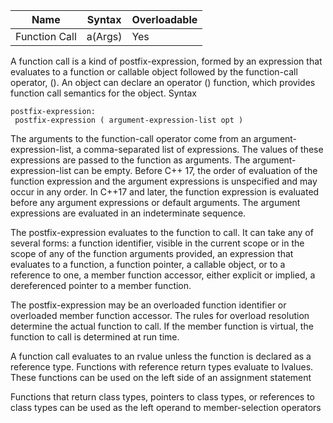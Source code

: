 | Name | Syntax | Overloadable |
|------|--------|--------------|
| Function Call | a(Args) | Yes |

A function call is a kind of postfix-expression, formed by an expression that evaluates to a function or callable object followed by the function-call operator, (). An object can declare an operator () function, which provides function call semantics for the object.
Syntax

    postfix-expression:
     postfix-expression ( argument-expression-list opt )


The arguments to the function-call operator come from an argument-expression-list, a comma-separated list of expressions. The values of these expressions are passed to the function as arguments. The argument-expression-list can be empty. Before C++ 17, the order of evaluation of the function expression and the argument expressions is unspecified and may occur in any order. In C++17 and later, the function expression is evaluated before any argument expressions or default arguments. The argument expressions are evaluated in an indeterminate sequence.

The postfix-expression evaluates to the function to call. It can take any of several forms:
  a function identifier, visible in the current scope or in the scope of any of the function arguments provided,
  an expression that evaluates to a function, a function pointer, a callable object, or to a reference to one,
  a member function accessor, either explicit or implied,
  a dereferenced pointer to a member function.

The postfix-expression may be an overloaded function identifier or overloaded member function accessor. The rules for overload resolution determine the actual function to call. If the member function is virtual, the function to call is determined at run time.

A function call evaluates to an rvalue unless the function is declared as a reference type. Functions with reference return types evaluate to lvalues. These functions can be used on the left side of an assignment statement

Functions that return class types, pointers to class types, or references to class types can be used as the left operand to member-selection operators
